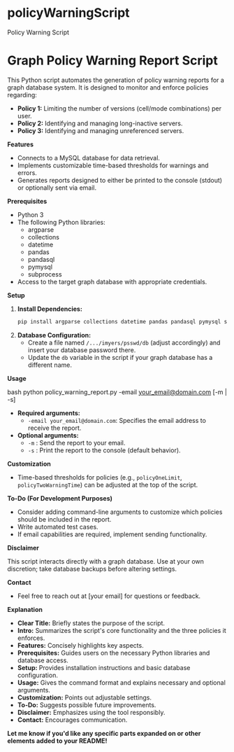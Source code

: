 # policyWarningScript
Policy Warning Script

# Graph Policy Warning Report Script

This Python script automates the generation of policy warning reports for a graph database system. It is designed to monitor and enforce policies regarding:

* **Policy 1:** Limiting the number of versions (cell/mode combinations) per user.
* **Policy 2:** Identifying and managing long-inactive servers.
* **Policy 3:** Identifying and managing unreferenced servers.

**Features**

* Connects to a MySQL database for data retrieval.
* Implements customizable time-based thresholds for warnings and errors.
* Generates reports designed to either be printed to the console (stdout) or optionally sent via email.

**Prerequisites**

* Python 3 
* The following Python libraries:
    * argparse
    * collections
    * datetime
    * pandas
    * pandasql
    * pymysql 
    * subprocess
* Access to the target graph database with appropriate credentials.

**Setup**

1. **Install Dependencies:**
   ```bash
   pip install argparse collections datetime pandas pandasql pymysql subprocess
   
2. **Database Configuration:**
   * Create a file named `/.../imyers/psswd/db` (adjust accordingly) and insert your database password there.
   * Update the `db` variable in the script if your graph database has a different name.

**Usage**

bash
python policy_warning_report.py -email your_email@domain.com [-m | -s] 


* **Required arguments:**
   * `-email your_email@domain.com`: Specifies the email address to receive the report.
* **Optional arguments:**
   * `-m` : Send the report to your email.
   * `-s` : Print the report to the console (default behavior).

**Customization**

* Time-based thresholds for policies (e.g., `policyOneLimit`, `policyTwoWarningTime`) can be adjusted at the top of the script.  

**To-Do (For Development Purposes)**
* Consider adding command-line arguments to customize which policies should be included in the report.
* Write automated test cases.
* If email capabilities are required, implement sending functionality.

**Disclaimer**

This script interacts directly with a graph database. Use at your own discretion; take database backups before altering settings. 

**Contact**

* Feel free to reach out at [your email] for questions or feedback. 
 

**Explanation**

* **Clear Title:** Briefly states the purpose of the script.
* **Intro:**  Summarizes the script's core functionality and the three policies it enforces.
* **Features:** Concisely highlights key aspects.
* **Prerequisites:** Guides users on the necessary Python libraries and database access.
* **Setup:** Provides installation instructions and basic database configuration.
* **Usage:**  Gives the command format and explains necessary and optional arguments.
* **Customization:** Points out adjustable settings.
* **To-Do:** Suggests possible future improvements.
* **Disclaimer:** Emphasizes using the tool responsibly.
* **Contact:** Encourages communication.

**Let me know if you'd like any specific parts expanded on or other elements added to your README!** 
